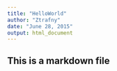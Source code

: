 ```yaml
---
title: "HelloWorld"
author: "Ztrafny"
date: "June 28, 2015"
output: html_document
---
```


## This is a markdown file